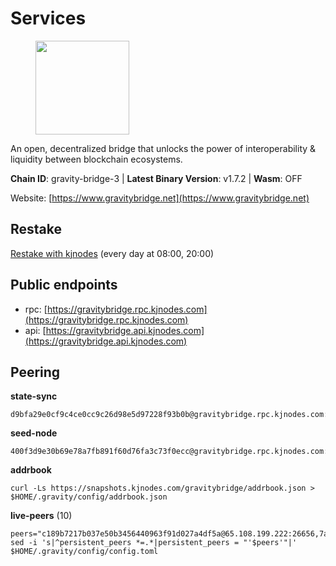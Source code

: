 # Services

<figure><img src="https://raw.githubusercontent.com/kj89/testnet_manuals/main/pingpub/logos/gravitybridge.png" width="150" alt=""><figcaption></figcaption></figure>

An open, decentralized bridge that unlocks the power of  interoperability & liquidity between blockchain ecosystems.

**Chain ID**: gravity-bridge-3 | **Latest Binary Version**: v1.7.2 | **Wasm**: OFF

Website: [https://www.gravitybridge.net](https://www.gravitybridge.net)

## Restake

[Restake with kjnodes](https://restake.app/gravitybridge/gravityvaloper1nw3uavthnjwsgrrjzav2wdg9m0pw7k4fc7hvlz) (every day at 08:00, 20:00)
## Public endpoints

* rpc: [https://gravitybridge.rpc.kjnodes.com](https://gravitybridge.rpc.kjnodes.com)
* api: [https://gravitybridge.api.kjnodes.com](https://gravitybridge.api.kjnodes.com)

## Peering

**state-sync**

```
d9bfa29e0cf9c4ce0cc9c26d98e5d97228f93b0b@gravitybridge.rpc.kjnodes.com:26656
```

**seed-node**

```
400f3d9e30b69e78a7fb891f60d76fa3c73f0ecc@gravitybridge.rpc.kjnodes.com:26659
```

**addrbook**
```
curl -Ls https://snapshots.kjnodes.com/gravitybridge/addrbook.json > $HOME/.gravity/config/addrbook.json
```

**live-peers** (10)
```
peers="c189b7217b037e50b3456440963f91d027a4df5a@65.108.199.222:26656,7a05c69e10c76348e4fadeda5e0803ff4804e183@188.34.180.92:26656,32ec6bad2b67212d2cde5e01554cd2d22940ce03@142.132.154.176:26656,9f13103f7eb8e82c6ba18eb53ba18ed88dac6950@65.109.69.59:14256,d9bfa29e0cf9c4ce0cc9c26d98e5d97228f93b0b@65.109.88.38:26656,373803026c47e18b718283921662b85cf0fbc695@47.52.111.198:25656,0a8487549154b7dd96fd0af1843ecfa62246f816@18.144.134.123:26656,b2608e51a520866a91637ca3b354903bc5b46bfa@137.184.214.71:26656,5ad3fe86b1214e1f5c897d23a2863fb46bdfc1f7@185.16.38.165:14256,c93bd39c0b41fb1e76fb52598e88b0b069ef05bc@95.217.170.202:27014"
sed -i 's|^persistent_peers *=.*|persistent_peers = "'$peers'"|' $HOME/.gravity/config/config.toml
```
